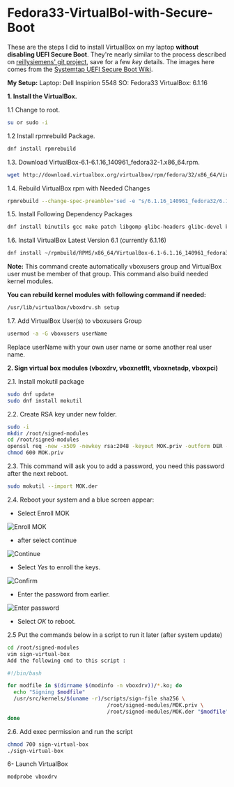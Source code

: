 # Fedora33-VirtualBol-with-Secure-Boot

These are the steps I did to install VirtualBox on my laptop **without disabling UEFI Secure Boot**. They're nearly similar to the process described
on [reillysiemens' git project][reillysiemensgitproject], save for a few _key_ details. The images here
comes from the [Systemtap UEFI Secure Boot Wiki][systemtap].

**My Setup:**
Laptop: Dell Inspirion 5548
SO: Fedora33
VirtualBox: 6.1.16

**1. Install the VirtualBox.**

1.1 Change to root.
```bash 
su or sudo -i 
```

1.2 Install rpmrebuild Package.
```bash 
dnf install rpmrebuild
```

1.3. Download VirtualBox-6.1-6.1.16_140961_fedora32-1.x86_64.rpm.
```bash
wget http://download.virtualbox.org/virtualbox/rpm/fedora/32/x86_64/VirtualBox-6.1-6.1.16_140961_fedora32-1.x86_64.rpm
```

1.4. Rebuild VirtualBox rpm with Needed Changes
```bash
rpmrebuild --change-spec-preamble='sed -e "s/6.1.16_140961_fedora32/6.1.16_140961_fedora33/"' --change-spec-requires='sed -e "s/python(abi) = 3.8/python(abi) >= 3.8/"' --package VirtualBox-6.1-6.1.16_140961_fedora32-1.x86_64.rpm
```

1.5. Install Following Dependency Packages
```bash
dnf install binutils gcc make patch libgomp glibc-headers glibc-devel kernel-headers kernel-devel dkms qt5-qtx11extras libxkbcommon
```

1.6. Install VirtualBox Latest Version 6.1 (currently 6.1.16)
```bash
dnf install ~/rpmbuild/RPMS/x86_64/VirtualBox-6.1-6.1.16_140961_fedora33-1.x86_64.rpm
```

**Note:**
This command create automatically vboxusers group and VirtualBox user must be member of that group.
This command also build needed kernel modules.

**You can rebuild kernel modules with following command if needed:**
```bash
/usr/lib/virtualbox/vboxdrv.sh setup
```

1.7. Add VirtualBox User(s) to vboxusers Group
```bash
usermod -a -G vboxusers userName
```
Replace userName with your own user name or some another real user name.

**2. Sign virtual box modules (vboxdrv, vboxnetflt, vboxnetadp, vboxpci)**

2.1. Install mokutil package
```bash
sudo dnf update
sudo dnf install mokutil
```

2.2. Create RSA key under new folder.
```bash
sudo -i
mkdir /root/signed-modules
cd /root/signed-modules
openssl req -new -x509 -newkey rsa:2048 -keyout MOK.priv -outform DER -out MOK.der -nodes -days 36500 -subj "/CN=VirtualBox/"
chmod 600 MOK.priv
```

2.3. This command will ask you to add a password, you need this password after the next reboot.
```bash
sudo mokutil --import MOK.der
```

2.4. Reboot your system and a blue screen appear:
 
   - Select Enroll MOK

   ![Enroll MOK][enroll mok]

   - after select continue 

   ![Continue][continue]

   - Select _Yes_ to enroll the keys.

   ![Confirm][confirm]

   - Enter the password from earlier.

   ![Enter password][password]

   - Select _OK_ to reboot.


2.5 Put the commands below in a script to run it later (after system update)
```bash
cd /root/signed-modules
vim sign-virtual-box
Add the following cmd to this script :

#!/bin/bash

for modfile in $(dirname $(modinfo -n vboxdrv))/*.ko; do
  echo "Signing $modfile"
  /usr/src/kernels/$(uname -r)/scripts/sign-file sha256 \
                                /root/signed-modules/MOK.priv \
                                /root/signed-modules/MOK.der "$modfile"
done
```

2.6. Add exec permission and run the script
```bash
chmod 700 sign-virtual-box
./sign-virtual-box 
```

6- Launch VirtualBox
```bash
modprobe vboxdrv
```



[reillysiemensgitproject]: https://gist.github.com/reillysiemens/ac6bea1e6c7684d62f544bd79b2182a4
[systemtap]: https://sourceware.org/systemtap/wiki/SecureBootandando
[enroll mok]: https://github.com/krisamorim/Fedora33-VirtualBol-with-Secure-Boot/blob/main/imgs/enrolMok.png
[continue]: https://github.com/krisamorim/Fedora33-VirtualBol-with-Secure-Boot/blob/main/imgs/continue.png
[confirm]: https://sourceware.org/systemtap/wiki/SecureBoot?action=AttachFile&do=get&target=Screenshot_kvm-rawhide-64-uefi-1_2014-02-27_14_00_44_crop.png
[password]: https://github.com/krisamorim/Fedora33-VirtualBol-with-Secure-Boot/blob/main/imgs/password.png